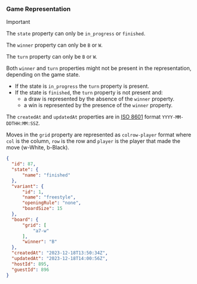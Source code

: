 ### Game Representation

> [!IMPORTANT]
> The `state` property can only be `in_progress` or `finished`.
> 
> The `winner` property can only be `B` or `W`.
> 
> The `turn` property can only be `B` or `W`.
> 
> Both `winner` and `turn` properties might not be present in the representation, depending on the game state.
> - If the state is `in_progress` the `turn` property is present.
> - If the state is `finished`, the `turn` property is not present and:
>   - a draw is represented by the absence of the `winner` property. 
>   - a win is represented by the presence of the `winner` property.
> 
> The `createdAt` and `updatedAt` properties are in [ISO 8601](https://en.wikipedia.org/wiki/ISO_8601) format `YYYY-MM-DDTHH:MM:SSZ`.
> 
> Moves in the `grid` property are represented as `colrow-player` format where `col` is the column,
> `row` is the row and `player` is the player that made the move (w-White, b-Black).

```json
{
  "id": 87,
  "state": {
      "name": "finished"
  },
  "variant": {
      "id": 1,
      "name": "freestyle",
      "openingRule": "none",
      "boardSize": 15
  },
  "board": {
      "grid": [
          "a7-w"
      ],
      "winner": "B"
  },
  "createdAt": "2023-12-18T13:50:34Z",
  "updatedAt": "2023-12-18T14:00:56Z",
  "hostId": 895,
  "guestId": 896
}
```